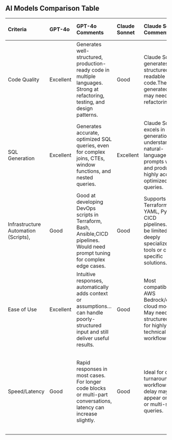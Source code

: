 ## AI Models Comparison Table

| Criteria                             | GPT-4o    | GPT-4o Comments                                                                                                                        | Claude Sonnet | Claude Sonnet Comments                                                                                                 | Gemini Flash | Gemini Flash Comments                                                                                       | DeepSeek-R1:7B (Ollama) | DeepSeek-R1:7B Comments                                                                                                        |
|:-------------------------------------|:----------|:----------------------------------------------------------------------------------------------------------------------------------------|:--------------|:-----------------------------------------------------------------------------------------------------------------------|:-------------|:------------------------------------------------------------------------------------------------------------|:-----------------------|:------------------------------------------------------------------------------------------------------------------------------|
| Code Quality                         | Excellent | Generates well-structured, production-ready code in multiple languages. Strong at refactoring, testing, and design patterns.             | Good          | Claude Sonnet generates well-structured and readable code.The generated code may need minor refactoring. | Good         | Generates clean and readable code, especially for front-end.Additional refinement for backend logic or complex error handling. | Good                  | Capable of generating functional code snippets for simple tasks, but may require heavy refactoring for production use.       |
| SQL Generation                       | Excellent | Generates accurate, optimized SQL queries, even for complex joins, CTEs, window functions, and nested queries.                           | Excellent     | Claude Sonnet excels in SQL generation. It understands natural-language prompts well and produces highly accurate, optimized queries. | Good         | Capable of generating accurate SQL queries for typical use cases,when provided with detailed schema context.        | Basic or Limited      | Can write basic SQL queries (e.g., simple SELECTs, basic joins) may fall short in logic-heavy scenarios.                   |
| Infrastructure Automation (Scripts), | Good      | Good at developing DevOps scripts in Terraform, Bash, Ansible,CICD pipelines. Would need prompt tuning for complex edge cases.        | Good          | Supports Terraform, K8s YAML, Python, CICD pipelines… may be limited with deeply specialized tools or cloud-specific solutions. | Good         | Works well for basic DevOps scripts: Bash, IaC, cloud automation, Helm charts, or multi-account setups.             | Good                  | Can output standard Bash scripts, Dockerfiles, or Kubernetes YAML for basic use cases. Doesn’t handle tool-specific logic.     |
| Ease of Use                          | Excellent | Intuitive responses, automatically adds context or assumptions… can handle poorly-structured input and still deliver useful results. | Good          | Most compatible with AWS Bedrock/other cloud models. May need more structured input for highly technical workflows.      | Good         | Simple and responsive for most prompts. May need reminders or rephrased prompts for complex context.              | Basic or Limited      | Requires very specific, structured prompts to generate useful output… e.g., variable names, file structure, flags.              |
| Speed/Latency                        | Good      | Rapid responses in most cases. For longer code blocks or multi-part conversations, latency can increase slightly.                         | Good          | Ideal for quick-turnaround workflows.Slight delay may appear on long or multi-step queries.                          | Excellent    | Very low latency—one of the fastest models. Delivers almost immediate responses, ideal for real-time development and terminal helpers. | Good                  | Since it runs locally via Ollama, response time is extremely fast,great for disconnected workflows or low-latency environments.  |

